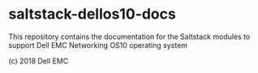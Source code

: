 saltstack-dellos10-docs
=======================

This repository contains the documentation for the Saltstack modules to support Dell EMC Networking OS10 operating system

(c) 2018 Dell EMC
